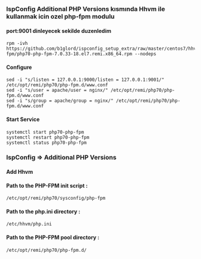 ### IspConfig Additional PHP Versions kısmında Hhvm ile kullanmak icin ozel php-fpm modulu
#### port:9001 dinleyecek sekilde duzenledim

```
rpm -ivh https://github.com/b1glord/ispconfig_setup_extra/raw/master/centos7/hhvm-fpm/php70-php-fpm-7.0.33-18.el7.remi.x86_64.rpm --nodeps
```
#### Configure 
```
sed -i "s/listen = 127.0.0.1:9000/listen = 127.0.0.1:9001/" /etc/opt/remi/php70/php-fpm.d/www.conf
sed -i "s/user = apache/user = nginx/" /etc/opt/remi/php70/php-fpm.d/www.conf
sed -i "s/group = apache/group = nginx/" /etc/opt/remi/php70/php-fpm.d/www.conf
```
#### Start Service
```
systemctl start php70-php-fpm
systemctl restart php70-php-fpm
systemctl status php70-php-fpm
```

### IspConfig => Additional PHP Versions
#### Add Hhvm

#### Path to the PHP-FPM init script 	  :	
```/etc/opt/remi/php70/sysconfig/php-fpm```
#### Path to the php.ini directory   	  :	
```/etc/hhvm/php.ini```
#### Path to the PHP-FPM pool directory	:	
```/etc/opt/remi/php70/php-fpm.d/```


